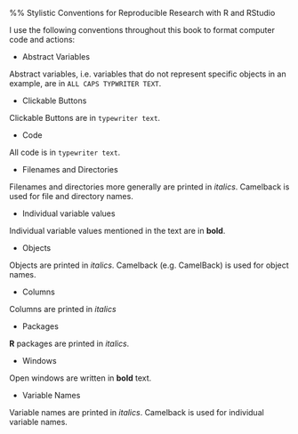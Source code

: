 %% Stylistic Conventions for Reproducible Research with R and RStudio

I use the following conventions throughout this book to format computer code and actions:

- Abstract Variables

Abstract variables, i.e. variables that do not represent specific objects in an example, are in `ALL CAPS TYPWRITER TEXT`. 

- Clickable Buttons

Clickable Buttons are in `typewriter text`. 

- Code 

All code is in `typewriter text`.

- Filenames and Directories

Filenames and directories more generally are printed in *italics*. Camelback is used for file and directory names.

- Individual variable values

Individual variable values mentioned in the text are in **bold**.

- Objects

Objects are printed in *italics*. Camelback (e.g. CamelBack) is used for object names.

- Columns

Columns are printed in *italics*


- Packages 

**R** packages are printed in *italics*.

- Windows

Open windows are written in **bold** text.

- Variable Names

Variable names are printed in *italics*. Camelback is used for individual variable names.


